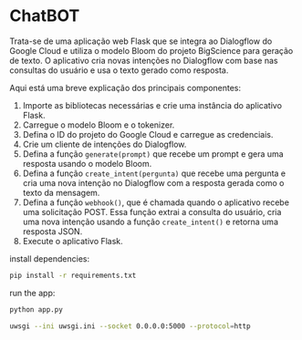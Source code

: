 # ChatBOT

Trata-se de uma aplicação web Flask que se integra ao Dialogflow do Google Cloud e utiliza o modelo Bloom do projeto BigScience para geração de texto. O aplicativo cria novas intenções no Dialogflow com base nas consultas do usuário e usa o texto gerado como resposta.

Aqui está uma breve explicação dos principais componentes:

1. Importe as bibliotecas necessárias e crie uma instância do aplicativo Flask.
2. Carregue o modelo Bloom e o tokenizer.
3. Defina o ID do projeto do Google Cloud e carregue as credenciais.
4. Crie um cliente de intenções do Dialogflow.
5. Defina a função `generate(prompt)` que recebe um prompt e gera uma resposta usando o modelo Bloom.
6. Defina a função `create_intent(pergunta)` que recebe uma pergunta e cria uma nova intenção no Dialogflow com a resposta gerada como o texto da mensagem.
7. Defina a função `webhook()`, que é chamada quando o aplicativo recebe uma solicitação POST. Essa função extrai a consulta do usuário, cria uma nova intenção usando a função `create_intent()` e retorna uma resposta JSON.
8. Execute o aplicativo Flask.

install dependencies:

```bash
pip install -r requirements.txt
```

run the app:

```bash
python app.py
```

```bash
uwsgi --ini uwsgi.ini --socket 0.0.0.0:5000 --protocol=http
```